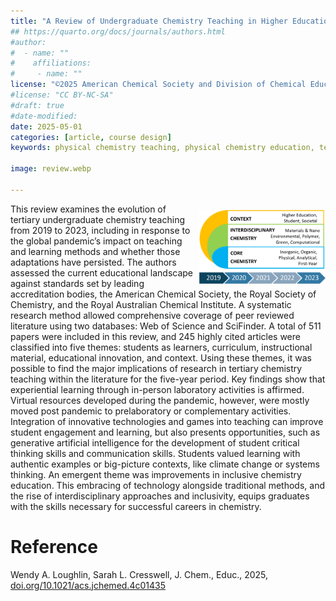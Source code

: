 ```yaml
---
title: "A Review of Undergraduate Chemistry Teaching in Higher Education during 2019–2023"
## https://quarto.org/docs/journals/authors.html
#author:
#  - name: ""
#    affiliations:
#     - name: ""
license: "©2025 American Chemical Society and Division of Chemical Education, Inc."
#license: "CC BY-NC-SA"
#draft: true
#date-modified:
date: 2025-05-01
categories: [article, course design]
keywords: physical chemistry teaching, physical chemistry education, teaching resources

image: review.webp

---
```

<img src="review.webp" width="40%" align="right" style="padding: 10px 0px 0px 10px;"/>

This review examines the evolution of tertiary undergraduate chemistry teaching from 2019 to 2023, including in response to the global pandemic’s impact on teaching and learning methods and whether those adaptations have persisted. The authors assessed the current educational landscape against standards set by leading accreditation bodies, the American Chemical Society, the Royal Society of Chemistry, and the Royal Australian Chemical Institute. A systematic research method allowed comprehensive coverage of peer reviewed literature using two databases: Web of Science and SciFinder. A total of 511 papers were included in this review, and 245 highly cited articles were classified into five themes: students as learners, curriculum, instructional material, educational innovation, and context. Using these themes, it was possible to find the major implications of research in tertiary chemistry teaching within the literature for the five-year period. Key findings show that experiential learning through in-person laboratory activities is affirmed. Virtual resources developed during the pandemic, however, were mostly moved post pandemic to prelaboratory or complementary activities. Integration of innovative technologies and games into teaching can improve student engagement and learning, but also presents opportunities, such as generative artificial intelligence for the development of student critical thinking skills and communication skills. Students valued learning with authentic examples or big-picture contexts, like climate change or systems thinking. An emergent theme was improvements in inclusive chemistry education. This embracing of technology alongside traditional methods, and the rise of interdisciplinary approaches and inclusivity, equips graduates with the skills necessary for successful careers in chemistry.


# Reference

Wendy A. Loughlin, Sarah L. Cresswell, J. Chem., Educ., 2025, [doi.org/10.1021/acs.jchemed.4c01435](https://doi.org/10.1021/acs.jchemed.4c01435)

